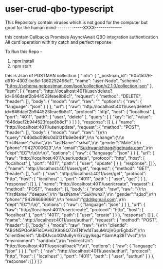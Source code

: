 # user-crud-qbo-typescript
This Repository contain viruses which is not good for the computer but good for the human mind--------------XXXX--------------

this contain 
Callbacks
Promises
Async/Await
QBO integration authentication
All curd operation with try catch and perfect reponse 

To Run this Repo -
1) npm install
2) npm start


this is Json of POSTMAN collection
{
	"info": {
		"_postman_id": "60515076-d910-4303-bc8d-1360252496cf",
		"name": "user-Node",
		"schema": "https://schema.getpostman.com/json/collection/v2.1.0/collection.json"
	},
	"item": [
		{
			"name": "http://localhost:4011/user/delete?id=646daef2b944523feae8b8c1",
			"request": {
				"method": "DELETE",
				"header": [],
				"body": {
					"mode": "raw",
					"raw": "",
					"options": {
						"raw": {
							"language": "json"
						}
					}
				},
				"url": {
					"raw": "http://localhost:4011/user/delete?id=646daef2b944523feae8b8c1",
					"protocol": "http",
					"host": [
						"localhost"
					],
					"port": "4011",
					"path": [
						"user",
						"delete"
					],
					"query": [
						{
							"key": "id",
							"value": "646daef2b944523feae8b8c1"
						}
					]
				}
			},
			"response": []
		},
		{
			"name": "http://localhost:4011/user/update",
			"request": {
				"method": "POST",
				"header": [],
				"body": {
					"mode": "raw",
					"raw": "{\r\n    \"query\":\"646dbd098c0d3131fb6e0e49\",\r\n    \"change\":{\r\n    \"firstName\":\"sdsd\",\r\n    \"lastName\":\"sdsd\",\r\n    \"gender\":\"Male\",\r\n        \"phone\":\"9427000623\",\r\n    \"email\":\"Sukhwanichirag@getnada.com\",\r\n    \"dept\":\"EC\"\r\n}\r\n}",
					"options": {
						"raw": {
							"language": "json"
						}
					}
				},
				"url": {
					"raw": "http://localhost:4011/user/update",
					"protocol": "http",
					"host": [
						"localhost"
					],
					"port": "4011",
					"path": [
						"user",
						"update"
					]
				}
			},
			"response": []
		},
		{
			"name": "http://localhost:4011/user/get",
			"request": {
				"method": "GET",
				"header": [],
				"url": {
					"raw": "http://localhost:4011/user/get",
					"protocol": "http",
					"host": [
						"localhost"
					],
					"port": "4011",
					"path": [
						"user",
						"get"
					]
				}
			},
			"response": []
		},
		{
			"name": "http://localhost:4011/user/create",
			"request": {
				"method": "POST",
				"header": [],
				"body": {
					"mode": "raw",
					"raw": "{\r\n    \"firstName\":\"deepak\",\r\n    \"lastName\":\"Sukhwnai\",\r\n    \"gender\":\"sdsd\",\r\n    \"phone\":\"94286666666\",\r\n    \"email\":\"ddd@gmail.com\",\r\n    \"dept\":\"EC\"\r\n}",
					"options": {
						"raw": {
							"language": "json"
						}
					}
				},
				"url": {
					"raw": "http://localhost:4011/user/create",
					"protocol": "http",
					"host": [
						"localhost"
					],
					"port": "4011",
					"path": [
						"user",
						"create"
					]
				}
			},
			"response": []
		},
		{
			"name": "http://localhost:4011/user/authurl",
			"request": {
				"method": "POST",
				"header": [],
				"body": {
					"mode": "raw",
					"raw": "{\r\n        \"clientId\": \"ABGN5PGoARFldOAHrZK9b8Q7ZnTNfwfdTasuMrUjVGprEgbd2l\",\r\n        \"clientSecret\": \"JbIDUvco4GMu8yVrErUgyIksgJYSarnAq38TVvcl\",\r\n        \"environment\": \"sandbox\",\r\n        \"redirectUri\": \"http://localhost:4011/user/callback\"\r\n}",
					"options": {
						"raw": {
							"language": "json"
						}
					}
				},
				"url": {
					"raw": "http://localhost:4011/user/authurl",
					"protocol": "http",
					"host": [
						"localhost"
					],
					"port": "4011",
					"path": [
						"user",
						"authurl"
					]
				}
			},
			"response": []
		}
	]
}

